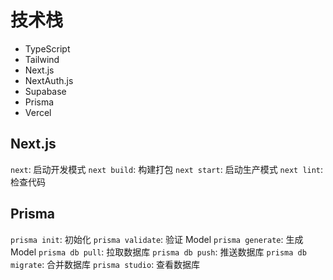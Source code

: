 # 技术栈
- TypeScript
- Tailwind
- Next.js
- NextAuth.js
- Supabase
- Prisma
- Vercel

## Next.js
`next`: 启动开发模式
`next build`: 构建打包
`next start`: 启动生产模式
`next lint`: 检查代码

## Prisma
`prisma init`: 初始化
`prisma validate`: 验证 Model
`prisma generate`: 生成 Model
`prisma db pull`: 拉取数据库
`prisma db push`: 推送数据库
`prisma db migrate`: 合并数据库
`prisma studio`: 查看数据库
